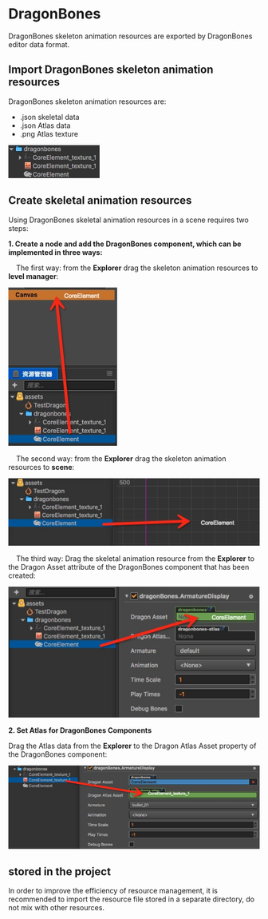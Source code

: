 # DragonBones

DragonBones skeleton animation resources are exported by DragonBones editor data format.

## Import DragonBones skeleton animation resources

DragonBones skeleton animation resources are:

- .json skeletal data
- .json Atlas data
- .png Atlas texture

![DragonBones](dragonbones/import.png)

## Create skeletal animation resources
Using DragonBones skeletal animation resources in a scene requires two steps:

**1. Create a node and add the DragonBones component, which can be implemented in three ways:**

    The first way: from the **Explorer** drag the skeleton animation resources to **level manager**:


![DragonBones](dragonbones/create_1.png)


    The second way: from the **Explorer** drag the skeleton animation resources to **scene**:

![DragonBones](dragonbones/create_2.png)

    The third way: Drag the skeletal animation resource from the **Explorer** to the Dragon Asset attribute of the DragonBones component that has been created:

![DragonBones](dragonbones/create_3.png)

**2. Set Atlas for DragonBones Components**

Drag the Atlas data from the **Explorer** to the Dragon Atlas Asset property of the DragonBones component:

![DragonBones](dragonbones/set_atlas.png)

## stored in the project

In order to improve the efficiency of resource management, it is recommended to import the resource file stored in a separate directory, do not mix with other resources.